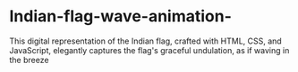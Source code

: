 # Indian-flag-wave-animation-
This digital representation of the Indian flag, crafted with HTML, CSS, and JavaScript, elegantly captures the flag's graceful undulation, as if waving in the breeze
